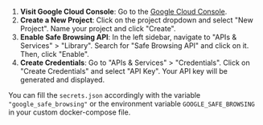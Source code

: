 1. **Visit Google Cloud Console**: Go to the [Google Cloud Console](https://console.cloud.google.com/).
2. **Create a New Project**: Click on the project dropdown and select "New Project". Name your project and click "Create".
3. **Enable Safe Browsing API**: In the left sidebar, navigate to "APIs & Services" > "Library". Search for "Safe Browsing API" and click on it. Then, click "Enable".
4. **Create Credentials**: Go to "APIs & Services" > "Credentials". Click on "Create Credentials" and select "API Key". Your API key will be generated and displayed.

You can fill the `secrets.json` accordingly with the variable `"google_safe_browsing"` or the environment variable `GOOGLE_SAFE_BROWSING` in your custom docker-compose file.
